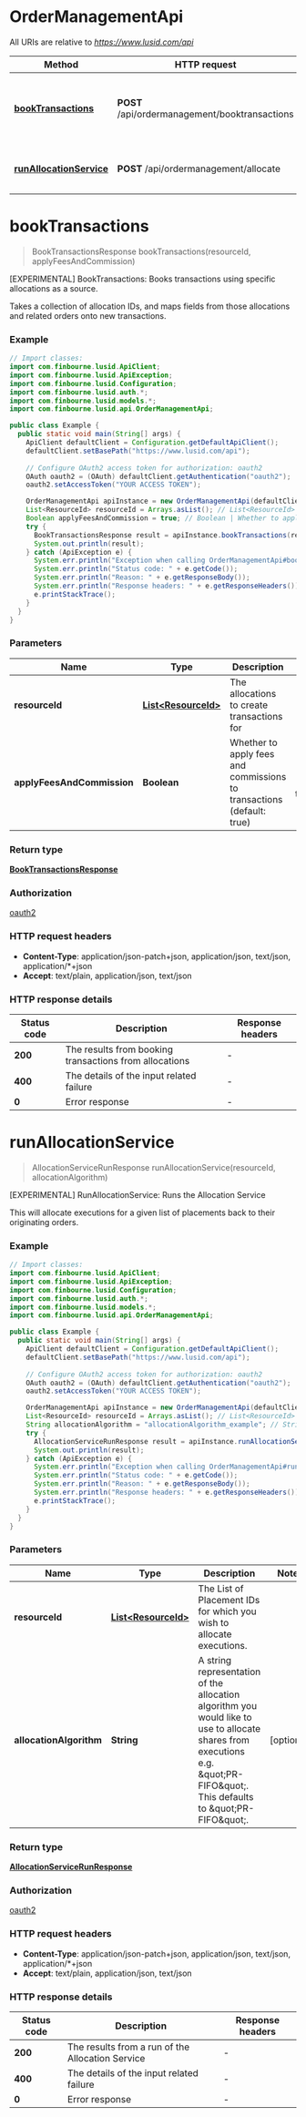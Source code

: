 # OrderManagementApi

All URIs are relative to *https://www.lusid.com/api*

| Method | HTTP request | Description |
|------------- | ------------- | -------------|
| [**bookTransactions**](OrderManagementApi.md#bookTransactions) | **POST** /api/ordermanagement/booktransactions | [EXPERIMENTAL] BookTransactions: Books transactions using specific allocations as a source. |
| [**runAllocationService**](OrderManagementApi.md#runAllocationService) | **POST** /api/ordermanagement/allocate | [EXPERIMENTAL] RunAllocationService: Runs the Allocation Service |


<a id="bookTransactions"></a>
# **bookTransactions**
> BookTransactionsResponse bookTransactions(resourceId, applyFeesAndCommission)

[EXPERIMENTAL] BookTransactions: Books transactions using specific allocations as a source.

Takes a collection of allocation IDs, and maps fields from those allocations and related orders onto new transactions.

### Example
```java
// Import classes:
import com.finbourne.lusid.ApiClient;
import com.finbourne.lusid.ApiException;
import com.finbourne.lusid.Configuration;
import com.finbourne.lusid.auth.*;
import com.finbourne.lusid.models.*;
import com.finbourne.lusid.api.OrderManagementApi;

public class Example {
  public static void main(String[] args) {
    ApiClient defaultClient = Configuration.getDefaultApiClient();
    defaultClient.setBasePath("https://www.lusid.com/api");
    
    // Configure OAuth2 access token for authorization: oauth2
    OAuth oauth2 = (OAuth) defaultClient.getAuthentication("oauth2");
    oauth2.setAccessToken("YOUR ACCESS TOKEN");

    OrderManagementApi apiInstance = new OrderManagementApi(defaultClient);
    List<ResourceId> resourceId = Arrays.asList(); // List<ResourceId> | The allocations to create transactions for
    Boolean applyFeesAndCommission = true; // Boolean | Whether to apply fees and commissions to transactions (default: true)
    try {
      BookTransactionsResponse result = apiInstance.bookTransactions(resourceId, applyFeesAndCommission);
      System.out.println(result);
    } catch (ApiException e) {
      System.err.println("Exception when calling OrderManagementApi#bookTransactions");
      System.err.println("Status code: " + e.getCode());
      System.err.println("Reason: " + e.getResponseBody());
      System.err.println("Response headers: " + e.getResponseHeaders());
      e.printStackTrace();
    }
  }
}
```

### Parameters

| Name | Type | Description  | Notes |
|------------- | ------------- | ------------- | -------------|
| **resourceId** | [**List&lt;ResourceId&gt;**](ResourceId.md)| The allocations to create transactions for | |
| **applyFeesAndCommission** | **Boolean**| Whether to apply fees and commissions to transactions (default: true) | [optional] [default to true] |

### Return type

[**BookTransactionsResponse**](BookTransactionsResponse.md)

### Authorization

[oauth2](../README.md#oauth2)

### HTTP request headers

 - **Content-Type**: application/json-patch+json, application/json, text/json, application/*+json
 - **Accept**: text/plain, application/json, text/json

### HTTP response details
| Status code | Description | Response headers |
|-------------|-------------|------------------|
| **200** | The results from booking transactions from allocations |  -  |
| **400** | The details of the input related failure |  -  |
| **0** | Error response |  -  |

<a id="runAllocationService"></a>
# **runAllocationService**
> AllocationServiceRunResponse runAllocationService(resourceId, allocationAlgorithm)

[EXPERIMENTAL] RunAllocationService: Runs the Allocation Service

This will allocate executions for a given list of placements back to their originating orders.

### Example
```java
// Import classes:
import com.finbourne.lusid.ApiClient;
import com.finbourne.lusid.ApiException;
import com.finbourne.lusid.Configuration;
import com.finbourne.lusid.auth.*;
import com.finbourne.lusid.models.*;
import com.finbourne.lusid.api.OrderManagementApi;

public class Example {
  public static void main(String[] args) {
    ApiClient defaultClient = Configuration.getDefaultApiClient();
    defaultClient.setBasePath("https://www.lusid.com/api");
    
    // Configure OAuth2 access token for authorization: oauth2
    OAuth oauth2 = (OAuth) defaultClient.getAuthentication("oauth2");
    oauth2.setAccessToken("YOUR ACCESS TOKEN");

    OrderManagementApi apiInstance = new OrderManagementApi(defaultClient);
    List<ResourceId> resourceId = Arrays.asList(); // List<ResourceId> | The List of Placement IDs for which you wish to allocate executions.
    String allocationAlgorithm = "allocationAlgorithm_example"; // String | A string representation of the allocation algorithm you would like to use to allocate shares from executions e.g. \"PR-FIFO\".  This defaults to \"PR-FIFO\".
    try {
      AllocationServiceRunResponse result = apiInstance.runAllocationService(resourceId, allocationAlgorithm);
      System.out.println(result);
    } catch (ApiException e) {
      System.err.println("Exception when calling OrderManagementApi#runAllocationService");
      System.err.println("Status code: " + e.getCode());
      System.err.println("Reason: " + e.getResponseBody());
      System.err.println("Response headers: " + e.getResponseHeaders());
      e.printStackTrace();
    }
  }
}
```

### Parameters

| Name | Type | Description  | Notes |
|------------- | ------------- | ------------- | -------------|
| **resourceId** | [**List&lt;ResourceId&gt;**](ResourceId.md)| The List of Placement IDs for which you wish to allocate executions. | |
| **allocationAlgorithm** | **String**| A string representation of the allocation algorithm you would like to use to allocate shares from executions e.g. \&quot;PR-FIFO\&quot;.  This defaults to \&quot;PR-FIFO\&quot;. | [optional] |

### Return type

[**AllocationServiceRunResponse**](AllocationServiceRunResponse.md)

### Authorization

[oauth2](../README.md#oauth2)

### HTTP request headers

 - **Content-Type**: application/json-patch+json, application/json, text/json, application/*+json
 - **Accept**: text/plain, application/json, text/json

### HTTP response details
| Status code | Description | Response headers |
|-------------|-------------|------------------|
| **200** | The results from a run of the Allocation Service |  -  |
| **400** | The details of the input related failure |  -  |
| **0** | Error response |  -  |

